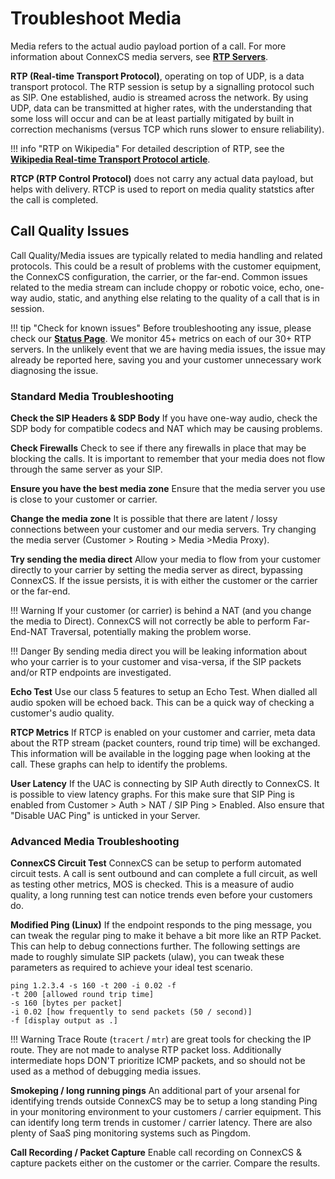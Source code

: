 # Troubleshoot Media
Media refers to the actual audio payload portion of a call. For more information about ConnexCS media servers, see [**RTP Servers**](https://docs.connexcs.com/setup/settings/servers/#rtp-servers).

**RTP (Real-time Transport Protocol)**, operating on top of UDP, is a data transport protocol. The RTP session is setup by a signalling protocol such as SIP. One established, audio is streamed across the network. By using UDP, data can be transmitted at higher rates, with the understanding that some loss will occur and can be at least partially mitigated by built in correction mechanisms (versus TCP which runs slower to ensure reliability). 

!!! info "RTP on Wikipedia"
    For detailed description of RTP, see the [**Wikipedia Real-time Transport Protocol article**](https://en.wikipedia.org/wiki/Real-time_Transport_Protocol). 

**RTCP (RTP Control Protocol)** does not carry any actual data payload, but helps with delivery. RTCP is used to report on media quality statstics after the call is completed. 

## Call Quality Issues
Call Quality/Media issues are typically related to media handling and related protocols. This could be a result of problems with the customer equipment, the ConnexCS configuration, the carrier, or the far-end. Common issues related to the media stream can include choppy or robotic voice, echo, one-way audio, static, and anything else relating to the quality of a call that is in session. 

!!! tip "Check for known issues"
    Before troubleshooting any issue, please check our [**Status Page**](https://status.connexcs.com/). We monitor 45+ metrics on each of our 30+ RTP servers. In the unlikely event that we are having media issues, the issue may already be reported here, saving you and your customer unnecessary work diagnosing the issue. 

### Standard Media Troubleshooting
**Check the SIP Headers & SDP Body** If you have one-way audio, check the SDP body for compatible codecs and NAT which may be causing problems.

**Check Firewalls** Check to see if there any firewalls in place that may be blocking the calls. It is important to remember that your media does not flow through the same server as your SIP.

**Ensure you have the best media zone** Ensure that the media server you use is close to your customer or carrier.

**Change the media zone** It is possible that there are latent / lossy connections between your customer and our media servers. Try changing the media server (Customer > Routing > Media >Media Proxy).

**Try sending the media direct** Allow your media to flow from your customer directly to your carrier by setting the media server as direct, bypassing ConnexCS. If the issue persists, it is with either the customer or the carrier or the far-end. 

!!! Warning
    If your customer (or carrier) is behind a NAT (and you change the media to Direct). ConnexCS will not correctly be able to perform Far-End-NAT Traversal, potentially making the problem worse.

!!! Danger
    By sending media direct you will be leaking information about who your carrier is to your customer and visa-versa, if the SIP packets and/or RTP endpoints are investigated.

**Echo Test** Use our class 5 features to setup an Echo Test. When dialled all audio spoken will be echoed back. This can be a quick way of checking a customer's audio quality.

**RTCP Metrics** If RTCP is enabled on your customer and carrier, meta data about the RTP stream (packet counters, round trip time) will be exchanged. This information will be available in the logging page when looking at the call. These graphs can help to identify the problems.

**User Latency** If the UAC is connecting by SIP Auth directly to ConnexCS. It is possible to view latency graphs. For this make sure that SIP Ping is enabled from Customer > Auth > NAT / SIP Ping > Enabled. Also ensure that "Disable UAC Ping" is unticked in your Server.

### Advanced Media Troubleshooting 

**ConnexCS Circuit Test** ConnexCS can be setup to perform automated circuit tests. A call is sent outbound and can complete a full circuit, as well as testing other metrics, MOS is checked. This is a measure of audio quality, a long running test can notice trends even before your customers do.

**Modified Ping (Linux)** If the endpoint responds to the ping message, you can tweak the regular ping to make it behave a bit more like an RTP Packet. This can help to debug connections further. The following settings are made to roughly simulate SIP packets (ulaw), you can tweak these parameters as required to achieve your ideal test scenario.

```
ping 1.2.3.4 -s 160 -t 200 -i 0.02 -f
-t 200 [allowed round trip time]
-s 160 [bytes per packet]
-i 0.02 [how frequently to send packets (50 / second)]
-f [display output as .]
```

!!! Warning
    Trace Route (`tracert` / `mtr`) are great tools for checking the IP route. They are not made to analyse RTP packet loss. Additionally intermediate hops DON'T prioritize ICMP packets, and so should not be used as a method of debugging media issues.

**Smokeping / long running pings** An additional part of your arsenal for identifying trends outside ConnexCS may be to setup a long standing Ping in your monitoring environment to your customers / carrier equipment. This can identify long term trends in customer / carrier latency. There are also plenty of SaaS ping monitoring systems such as Pingdom.

**Call Recording / Packet Capture** Enable call recording on ConnexCS & capture packets either on the customer or the carrier. Compare the results.

